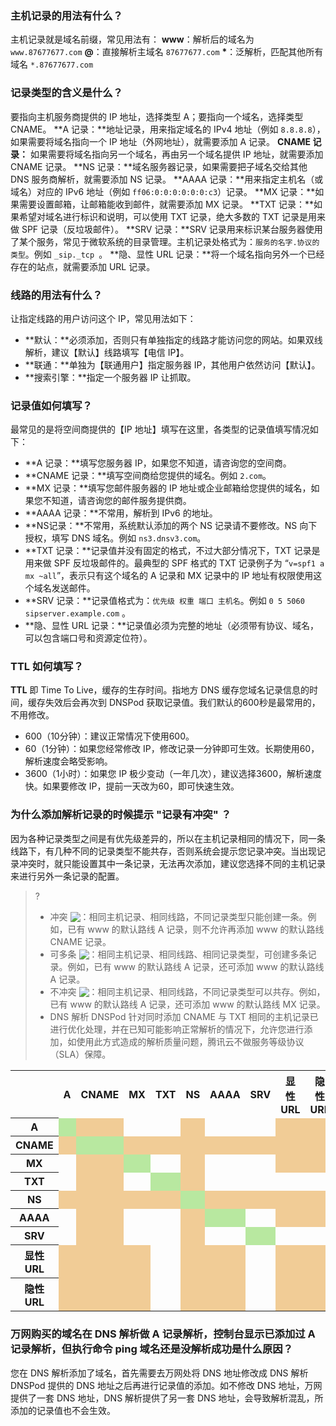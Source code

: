 ### 主机记录的用法有什么？
主机记录就是域名前缀，常见用法有：
 **www**：解析后的域名为 `www.87677677.com`
 **@**：直接解析主域名 `87677677.com`
<span style="font-weight:bold"><b>*</b></span>：泛解析，匹配其他所有域名 `*.87677677.com`

### 记录类型的含义是什么？
要指向主机服务商提供的 IP 地址，选择类型 A；要指向一个域名，选择类型 CNAME。
**A 记录：**地址记录，用来指定域名的 IPv4 地址（例如 `8.8.8.8`），如果需要将域名指向一个 IP 地址（外网地址），就需要添加 A 记录。
**CNAME 记录：** 如果需要将域名指向另一个域名，再由另一个域名提供 IP 地址，就需要添加 CNAME 记录。
**NS 记录：**域名服务器记录，如果需要把子域名交给其他 DNS 服务商解析，就需要添加 NS 记录。
**AAAA 记录：**用来指定主机名（或域名）对应的 IPv6 地址（例如 `ff06:0:0:0:0:0:0:c3`）记录。
**MX 记录：**如果需要设置邮箱，让邮箱能收到邮件，就需要添加 MX 记录。
**TXT 记录：**如果希望对域名进行标识和说明，可以使用 TXT 记录，绝大多数的 TXT 记录是用来做 SPF 记录（反垃圾邮件）。
**SRV 记录：**SRV 记录用来标识某台服务器使用了某个服务，常见于微软系统的目录管理。主机记录处格式为：`服务的名字.协议的类型`。例如  `_sip._tcp `。
**隐、显性 URL 记录：**将一个域名指向另外一个已经存在的站点，就需要添加 URL 记录。 

### 线路的用法有什么？
让指定线路的用户访问这个 IP，常见用法如下：
- **默认：**必须添加，否则只有单独指定的线路才能访问您的网站。如果双线解析，建议【默认】线路填写【电信 IP】。
- **联通：**单独为【联通用户】指定服务器 IP，其他用户依然访问【默认】。
- **搜索引擎：**指定一个服务器 IP 让抓取。

### 记录值如何填写？
最常见的是将空间商提供的【IP 地址】填写在这里，各类型的记录值填写情况如下：
- **A 记录：**填写您服务器 IP，如果您不知道，请咨询您的空间商。
- **CNAME 记录：**填写空间商给您提供的域名。例如 `2.com`。
- **MX 记录：**填写您邮件服务器的 IP 地址或企业邮箱给您提供的域名，如果您不知道，请咨询您的邮件服务提供商。
- **AAAA 记录：**不常用，解析到 IPv6 的地址。
- **NS记录：**不常用，系统默认添加的两个 NS 记录请不要修改。NS 向下授权，填写 DNS 域名。例如 `ns3.dnsv3.com`。
- **TXT 记录：**记录值并没有固定的格式，不过大部分情况下，TXT 记录是用来做 SPF 反垃圾邮件的。最典型的 SPF 格式的 TXT 记录例子为 “`v=spf1 a mx ~all`”，表示只有这个域名的 A 记录和 MX 记录中的 IP 地址有权限使用这个域名发送邮件。
- **SRV 记录：**记录值格式为：`优先级 权重 端口 主机名`。例如 `0 5 5060 sipserver.example.com` 。
- **隐、显性 URL 记录：**记录值必须为完整的地址（必须带有协议、域名，可以包含端口号和资源定位符）。

### TTL 如何填写？
**TTL** 即 Time To Live，缓存的生存时间。指地方 DNS 缓存您域名记录信息的时间，缓存失效后会再次到 DNSPod 获取记录值。我们默认的600秒是最常用的，不用修改。
   - 600（10分钟）：建议正常情况下使用600。
   - 60（1分钟）：如果您经常修改 IP，修改记录一分钟即可生效。长期使用60，解析速度会略受影响。  
   - 3600（1小时）：如果您 IP 极少变动（一年几次），建议选择3600，解析速度快。如果要修改 IP，提前一天改为60，即可快速生效。  


### 为什么添加解析记录的时候提示 "记录有冲突" ？  
因为各种记录类型之间是有优先级差异的，所以在主机记录相同的情况下，同一条线路下，有几种不同的记录类型不能共存，否则系统会提示您记录冲突。当出现记录冲突时，就只能设置其中一条记录，无法再次添加，建议您选择不同的主机记录来进行另外一条记录的配置。
>?
>- 冲突 <img src="https://main.qcloudimg.com/raw/a72190e9ed72aba4f16e852190f041ba.png" style="margin-bottom:-3px"></img>：相同主机记录、相同线路，不同记录类型只能创建一条。例如，已有 www 的默认路线 A 记录，则不允许再添加 www 的默认路线 CNAME 记录。
>- 可多条 <img src="https://main.qcloudimg.com/raw/fe300d0f85544c32d7ee51a72b6f0600.png" style="margin-bottom:-3px"></img>：相同主机记录、相同线路、相同记录类型，可创建多条记录。例如，已有 www 的默认路线 A 记录，还可添加 www 的默认路线 A 记录。
>- 不冲突 <img src="https://main.qcloudimg.com/raw/d58b39d61c41cef5fa1782c11dd2c9db.png" style="margin-bottom:-3px"></img>：相同主机记录、相同线路，不同记录类型可以共存。例如，已有 www 的默认路线 A 记录，还可添加 www 的默认路线 MX 记录。
>- DNS 解析 DNSPod 针对同时添加 CNAME 与 TXT 相同的主机记录已进行优化处理，并在已知可能影响正常解析的情况下，允许您进行添加，如使用此方式造成的解析质量问题，腾讯云不做服务等级协议（SLA）保障。
>
<table>
<tr>
<th style="width:100px"></th>
<th  style="width:100px">A</th>
<th  style="width:100px">CNAME</th>
<th  style="width:100px">MX</th>
<th  style="width:100px">TXT</th>
<th  style="width:100px">NS</th>
<th  style="width:100px">AAAA</th>
<th  style="width:100px">SRV</th>
<th  style="width:100px">显性 URL</th>
<th  style="width:100px">隐性 URL</th>
</tr>
<tr>
<th>A</th>
<td bgcolor=#b8e8a0></td>
<td bgcolor=#f1cc96></td>
<td></td>
<td></td>
<td bgcolor=#f1cc96></td>
<td></td>
<td></td>
<td bgcolor=#f1cc96></td>
<td bgcolor=#f1cc96></td>
</tr>
<tr>
<th>CNAME</th>
<td bgcolor=#f1cc96></td>
<td bgcolor=#b8e8a0></td>
<td  bgcolor=#f1cc96></td>
<td bgcolor=#f1cc96> </td>
<td bgcolor=#f1cc96></td>
<td bgcolor=#f1cc96></td>
<td bgcolor=#f1cc96></td>
<td bgcolor=#f1cc96></td>
<td bgcolor=#f1cc96></td>
</tr>
<tr>
<th>MX</th>
<td></td>
<td bgcolor=#f1cc96></td>
<td bgcolor=#b8e8a0></td>
<td></td>
<td bgcolor=#f1cc96></td>
<td></td>
<td></td>
<td bgcolor=#f1cc96></td>
<td bgcolor=#f1cc96></td>
</tr>
<tr>
<th>TXT</th>
<td></td>
<td bgcolor=#f1cc96></td>
<td ></td>
<td bgcolor=#b8e8a0></td>
<td bgcolor=#f1cc96></td>
<td></td>
<td></td>
<td></td>
<td></td>
</tr>
<tr>
<th>NS</th>
<td bgcolor=#f1cc96></td>
<td bgcolor=#f1cc96></td>
<td bgcolor=#f1cc96></td>
<td bgcolor=#f1cc96></td>
<td bgcolor=#b8e8a0></td>
<td bgcolor=#f1cc96></td>
<td bgcolor=#f1cc96></td>
<td bgcolor=#f1cc96></td>
<td bgcolor=#f1cc96></td>
</tr>
<tr>
<th>AAAA</th>
<td></td>
<td bgcolor=#f1cc96></td>
<td></td>
<td></td>
<td bgcolor=#f1cc96></td>
<td bgcolor=#b8e8a0></td>
<td></td>
<td bgcolor=#f1cc96></td>
<td bgcolor=#f1cc96></td>
</tr>
<tr>
<th>SRV</th>
<td></td>
<td bgcolor=#f1cc96></td>
<td></td>
<td></td>
<td bgcolor=#f1cc96></td>
<td></td>
<td bgcolor=#b8e8a0></td>
<td></td>
<td></td>
</tr>
<tr>
<th style="width:100px">显性 URL</th>
<td bgcolor=#f1cc96></td>
<td bgcolor=#f1cc96></td>
<td bgcolor=#f1cc96></td>
<td></td>
<td bgcolor=#f1cc96></td>
<td bgcolor=#f1cc96></td>
<td></td>
<td bgcolor=#f1cc96></td>
<td bgcolor=#f1cc96></td>
</tr>
<tr>
<th>隐性 URL</th>
<td bgcolor=#f1cc96></td>
<td bgcolor=#f1cc96></td>
<td bgcolor=#f1cc96></td>
<td></td>
<td bgcolor=#f1cc96></td>
<td bgcolor=#f1cc96></td>
<td></td>
<td bgcolor=#f1cc96></td>
<td bgcolor=#f1cc96></td>
</tr>
</table>

### 万网购买的域名在 DNS 解析做 A 记录解析，控制台显示已添加过 A 记录解析，但执行命令 ping 域名还是没解析成功是什么原因？
您在 DNS 解析添加了域名，首先需要去万网处将 DNS 地址修改成 DNS 解析 DNSPod 提供的 DNS 地址之后再进行记录值的添加。如不修改 DNS 地址，万网提供了一套 DNS 地址，DNS 解析提供了另一套 DNS 地址，会导致解析混乱，所添加的记录值也不会生效。




